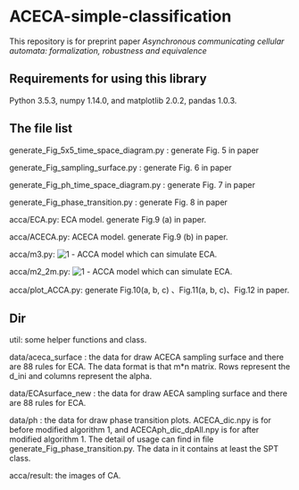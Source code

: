 # ACECA-simple-classification

This repository is for preprint paper *Asynchronous communicating cellular automata: formalization, robustness and equivalence*

## Requirements for using this library 
Python 3.5.3, numpy 1.14.0, and matplotlib 2.0.2, pandas 1.0.3.

## The file list
generate_Fig_5x5_time_space_diagram.py : generate Fig. 5 in paper

generate_Fig_sampling_surface.py : generate Fig. 6 in paper

generate_Fig_ph_time_space_diagram.py : generate Fig. 7 in paper

generate_Fig_phase_transition.py : generate Fig. 8 in paper

acca/ECA.py: ECA model. generate Fig.9 (a) in paper.

acca/ACECA.py: ACECA model. generate Fig.9 (b) in paper.

acca/m3.py: ![1](http://latex.codecogs.com/svg.latex?m^3) - ACCA model which can simulate ECA. 

acca/m2_2m.py: ![1](http://latex.codecogs.com/svg.latex?m^2+2m) - ACCA model which can simulate ECA. 

acca/plot_ACCA.py: generate Fig.10(a, b, c) 、Fig.11(a, b, c)、Fig.12 in paper.

## Dir

util: some helper functions and class.

data/aceca_surface : the data for draw ACECA sampling surface and there are 88 rules for ECA. The data format is that m*n matrix. Rows represent the d_ini and columns represent the alpha.

data/ECAsurface_new : the data for draw AECA sampling surface and there are 88 rules for ECA.

data/ph : the data for draw phase transition plots. ACECA_dic.npy is for before modified algorithm 1, and ACECAph_dic_dpAll.npy is for after modified algorithm 1. The detail of usage can find in file generate_Fig_phase_transition.py. The data in it contains at least the SPT class.

acca/result: the images of CA.



